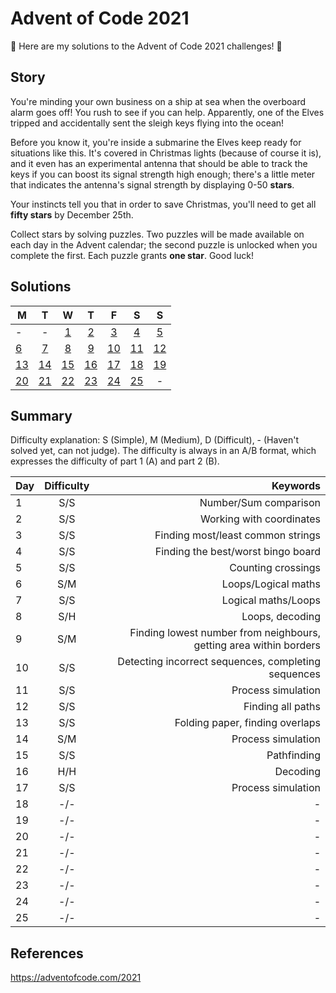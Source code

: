 # Advent of Code 2021
🎄 Here are my solutions to the Advent of Code 2021 challenges! 🎄

## Story
You're minding your own business on a ship at sea when the overboard alarm goes off! You rush to see if you can help. Apparently, one of the Elves tripped and accidentally sent the sleigh keys flying into the ocean!

Before you know it, you're inside a submarine the Elves keep ready for situations like this. It's covered in Christmas lights (because of course it is), and it even has an experimental antenna that should be able to track the keys if you can boost its signal strength high enough; there's a little meter that indicates the antenna's signal strength by displaying 0-50 **stars**.

Your instincts tell you that in order to save Christmas, you'll need to get all **fifty stars** by December 25th.

Collect stars by solving puzzles. Two puzzles will be made available on each day in the Advent calendar; the second puzzle is unlocked when you complete the first. Each puzzle grants **one star**. Good luck!

## Solutions
| M | T | W | T | F | S | S |
|---|:---:|:---:|:---:|:---:|:---:|:---:|
| - | - | [1](/2021/Day-1) | [2](/2021/Day-2) | [3](/2021/Day-3) | [4](/2021/Day-4) | [5](/2021/Day-5) |
| [6](/2021/Day-6) | [7](/2021/Day-7) | [8](/2021/Day-8) | [9](/2021/Day-9) | [10](/2021/Day-10) | [11](/2021/Day-11) | [12](/2021/Day-12) |
| [13](/2021/Day-13) | [14](/2021/Day-14) | [15](/2021/Day-15) | [16](/2021/Day-16) | [17](/2021/Day-17) | [18](/2021/Day-18) | [19](/2021/Day-19) |
| [20](/2021/Day-20) | [21](/2021/Day-21) | [22](/2021/Day-22) | [23](/2021/Day-23) | [24](/2021/Day-24) | [25](/2021/Day-25) | - |

## Summary
Difficulty explanation: S (Simple), M (Medium), D (Difficult), - (Haven't solved yet, can not judge). The difficulty is always in an A/B format, which expresses the difficulty of part 1 (A) and part 2 (B).

| Day | Difficulty | Keywords |
| --- |:--------:| -------------------------------:|
|  1  |   S/S    | Number/Sum comparison |
|  2  |   S/S    | Working with coordinates |
|  3  |   S/S    | Finding most/least common strings |
|  4  |   S/S    | Finding the best/worst bingo board |
|  5  |   S/S    | Counting crossings |
|  6  |   S/M    | Loops/Logical maths |
|  7  |   S/S    | Logical maths/Loops |
|  8  |   S/H    | Loops, decoding |
|  9  |   S/M    | Finding lowest number from neighbours, getting area within borders |
| 10  |   S/S    | Detecting incorrect sequences, completing sequences |
| 11  |   S/S    | Process simulation |
| 12  |   S/S    | Finding all paths |
| 13  |   S/S    | Folding paper, finding overlaps |
| 14  |   S/M    | Process simulation |
| 15  |   S/S    | Pathfinding |
| 16  |   H/H    | Decoding |
| 17  |   S/S    | Process simulation |
| 18  |   -/-    | - |
| 19  |   -/-    | - |
| 20  |   -/-    | - |
| 21  |   -/-    | - |
| 22  |   -/-    | - |
| 23  |   -/-    | - |
| 24  |   -/-    | - |
| 25  |   -/-    | - |

## References
https://adventofcode.com/2021